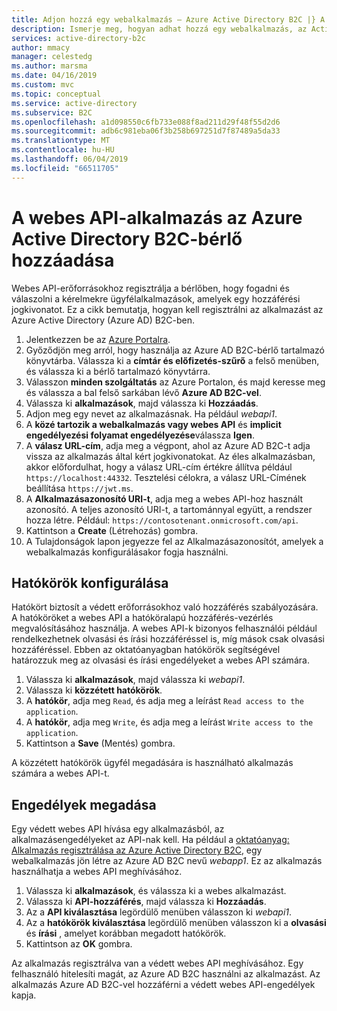 ```yaml
---
title: Adjon hozzá egy webalkalmazás – Azure Active Directory B2C |} A Microsoft Docs
description: Ismerje meg, hogyan adhat hozzá egy webalkalmazás, az Active Directory B2C-bérlő.
services: active-directory-b2c
author: mmacy
manager: celestedg
ms.author: marsma
ms.date: 04/16/2019
ms.custom: mvc
ms.topic: conceptual
ms.service: active-directory
ms.subservice: B2C
ms.openlocfilehash: a1d098550c6fb733e088f8ad211d29f48f55d2d6
ms.sourcegitcommit: adb6c981eba06f3b258b697251d7f87489a5da33
ms.translationtype: MT
ms.contentlocale: hu-HU
ms.lasthandoff: 06/04/2019
ms.locfileid: "66511705"
---
```

# <a name="add-a-web-api-application-to-your-azure-active-directory-b2c-tenant"></a>A webes API-alkalmazás az Azure Active Directory B2C-bérlő hozzáadása

 Webes API-erőforrásokhoz regisztrálja a bérlőben, hogy fogadni és válaszolni a kérelmekre ügyfélalkalmazások, amelyek egy hozzáférési jogkivonatot. Ez a cikk bemutatja, hogyan kell regisztrálni az alkalmazást az Azure Active Directory (Azure AD) B2C-ben.

1. Jelentkezzen be az [Azure Portalra](https://portal.azure.com).
2. Győződjön meg arról, hogy használja az Azure AD B2C-bérlő tartalmazó könyvtárba. Válassza ki a **címtár és előfizetés-szűrő** a felső menüben, és válassza ki a bérlő tartalmazó könyvtárra.
3. Válasszon **minden szolgáltatás** az Azure Portalon, és majd keresse meg és válassza a bal felső sarkában lévő **Azure AD B2C-vel**.
4. Válassza ki **alkalmazások**, majd válassza ki **Hozzáadás**.
5. Adjon meg egy nevet az alkalmazásnak. Ha például *webapi1*.
6. A **közé tartozik a webalkalmazás vagy webes API** és **implicit engedélyezési folyamat engedélyezése**válassza **Igen**.
7. A **válasz URL-cím**, adja meg a végpont, ahol az Azure AD B2C-t adja vissza az alkalmazás által kért jogkivonatokat. Az éles alkalmazásban, akkor előfordulhat, hogy a válasz URL-cím értékre állítva például `https://localhost:44332`. Tesztelési célokra, a válasz URL-Címének beállítása `https://jwt.ms`.
8. A **Alkalmazásazonosító URI-t**, adja meg a webes API-hoz használt azonosító. A teljes azonosító URI-t, a tartománnyal együtt, a rendszer hozza létre. Például: `https://contosotenant.onmicrosoft.com/api`.
9. Kattintson a **Create** (Létrehozás) gombra.
10. A Tulajdonságok lapon jegyezze fel az Alkalmazásazonosítót, amelyek a webalkalmazás konfigurálásakor fogja használni.

## <a name="configure-scopes"></a>Hatókörök konfigurálása

Hatókört biztosít a védett erőforrásokhoz való hozzáférés szabályozására. A hatóköröket a webes API a hatóköralapú hozzáférés-vezérlés megvalósításához használja. A webes API-k bizonyos felhasználói például rendelkezhetnek olvasási és írási hozzáféréssel is, míg mások csak olvasási hozzáféréssel. Ebben az oktatóanyagban hatókörök segítségével határozzuk meg az olvasási és írási engedélyeket a webes API számára.

1. Válassza ki **alkalmazások**, majd válassza ki *webapi1*.
2. Válassza ki **közzétett hatókörök**.
3. A **hatókör**, adja meg `Read`, és adja meg a leírást `Read access to the application`.
4. A **hatókör**, adja meg `Write`, és adja meg a leírást `Write access to the application`.
5. Kattintson a **Save** (Mentés) gombra.

A közzétett hatókörök ügyfél megadására is használható alkalmazás számára a webes API-t.

## <a name="grant-permissions"></a>Engedélyek megadása

Egy védett webes API hívása egy alkalmazásból, az alkalmazásengedélyeket az API-nak kell. Ha például a [oktatóanyag: Alkalmazás regisztrálása az Azure Active Directory B2C](tutorial-register-applications.md), egy webalkalmazás jön létre az Azure AD B2C nevű *webapp1*. Ez az alkalmazás használhatja a webes API meghívásához.

1. Válassza ki **alkalmazások**, és válassza ki a webes alkalmazást.
2. Válassza ki **API-hozzáférés**, majd válassza ki **Hozzáadás**.
3. Az a **API kiválasztása** legördülő menüben válasszon ki *webapi1*.
4. Az a **hatókörök kiválasztása** legördülő menüben válasszon ki a **olvasási** és **írási** , amelyet korábban megadott hatókörök.
5. Kattintson az **OK** gombra.

Az alkalmazás regisztrálva van a védett webes API meghívásához. Egy felhasználó hitelesíti magát, az Azure AD B2C használni az alkalmazást. Az alkalmazás Azure AD B2C-vel hozzáférni a védett webes API-engedélyek kapja.
